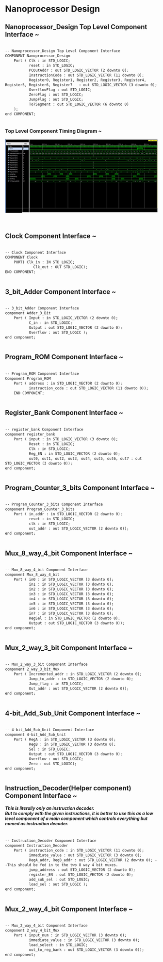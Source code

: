 # Nanoprocessor Design

<h2>Nanoprocessor_Design Top Level Component Interface ~</h2>

<pre>
<code>
-- Nanoprocessor_Design Top Level Component Interface
COMPONENT Nanoprocessor_Design
    Port ( Clk : in STD_LOGIC;
           reset : in STD_LOGIC;
           PCOutAddr : out STD_LOGIC_VECTOR (2 downto 0);
           InstructionCode : out STD_LOGIC_VECTOR (11 downto 0);
           Register0, Register1, Register2, Register3, Register4, Register5, Register6, Register7   : out STD_LOGIC_VECTOR (3 downto 0);
           OverflowFlag : out STD_LOGIC;
           ZeroFlag : out STD_LOGIC;
           JumpFlag : out STD_LOGIC;
           To7Segment : out STD_LOGIC_VECTOR (6 downto 0)
    );
end COMPONENT; 
</code>
</pre>

<h3>Top Level Component Timing Diagram ~</h3>
<p align="center">
<img src="https://github.com/Sharada001/Nanoprocessor_Design/blob/69d1936739998b96cee18c00aac7649c538b654b/Timing_Diagrams/Top_Level_Component.jpg">
</p>

<br>

<h2>Clock Component Interface ~</h2>

<pre>
<code>
-- Clock Component Interface
COMPONENT Clock
    PORT( Clk_in : IN STD_LOGIC;
             Clk_out : OUT STD_LOGIC);
END COMPONENT; 
</code>
</pre>

<h2>3_bit_Adder Component Interface ~</h2>

<pre>
<code>
-- 3_bit_Adder Component Interface
component Adder_3_Bit 
    Port ( Input : in STD_LOGIC_VECTOR (2 downto 0);
           C_in : in STD_LOGIC;
           Output : out STD_LOGIC_VECTOR (2 downto 0);
           Overflow : out STD_LOGIC );
end component;
</code>
</pre>

<h2>Program_ROM Component Interface ~</h2>

<pre>
<code>
-- Program_ROM Component Interface
Component Program_ROM
    Port ( address : in STD_LOGIC_VECTOR (2 downto 0);
           instruction_code : out STD_LOGIC_VECTOR (11 downto 0));
    END COMPONENT;
</code>
</pre>

<h2>Register_Bank Component Interface ~</h2>

<pre>
<code>
-- register_bank Component Interface
component register_bank
    Port ( input : in STD_LOGIC_VECTOR (3 downto 0);
           Reset : in STD_LOGIC;
           Clk : in STD_LOGIC;
           Reg_EN : in STD_LOGIC_VECTOR (2 downto 0);
           out0, out1, out2, out3, out4, out5, out6, out7 : out STD_LOGIC_VECTOR (3 downto 0));
end component;
</code>
</pre>

<h2>Program_Counter_3_bits Component Interface ~</h2>

<pre>
<code>
-- Program_Counter_3_bits Component Interface
component Program_Counter_3_bits
    Port ( in_addr : in STD_LOGIC_VECTOR (2 downto 0);
           reset : in STD_LOGIC;
           clk : in STD_LOGIC;
           out_addr : out STD_LOGIC_VECTOR (2 downto 0));
end component;
</code>
</pre>

<h2>Mux_8_way_4_bit Component Interface ~</h2>

<pre>
<code>
-- Mux_8_way_4_bit Component Interface
component Mux_8_way_4_bit
    Port ( in0 : in STD_LOGIC_VECTOR (3 downto 0);
           in1 : in STD_LOGIC_VECTOR (3 downto 0);
           in2 : in STD_LOGIC_VECTOR (3 downto 0);
           in3 : in STD_LOGIC_VECTOR (3 downto 0);
           in4 : in STD_LOGIC_VECTOR (3 downto 0);
           in5 : in STD_LOGIC_VECTOR (3 downto 0);
           in6 : in STD_LOGIC_VECTOR (3 downto 0);
           in7 : in STD_LOGIC_VECTOR (3 downto 0);
           RegSel : in STD_LOGIC_VECTOR (2 downto 0);
           Output : out STD_LOGIC_VECTOR (3 downto 0));
end component;
</code>
</pre>

<h2>Mux_2_way_3_bit Component Interface ~</h2>

<pre>
<code>
-- Mux_2_way_3_bit Component Interface
component 2_way_3_bit_Mux
    Port ( Incremented_addr : in STD_LOGIC_VECTOR (2 downto 0);
           Jump_to_addr : in STD_LOGIC_VECTOR (2 downto 0);
           Jump_flag : in STD_LOGIC;
           Out_addr : out STD_LOGIC_VECTOR (2 downto 0));
end component;
</code>
</pre>

<h2>4-bit_Add_Sub_Unit Component Interface ~</h2>

<pre>
<code>
-- 4-bit_Add_Sub_Unit Component Interface
component 4-bit_Add_Sub_Unit
    Port ( RegA : in STD_LOGIC_VECTOR (3 downto 0);
           RegB : in STD_LOGIC_VECTOR (3 downto 0);
           Sel : in STD_LOGIC;
           Output : out STD_LOGIC_VECTOR (3 downto 0);
           Overflow : out STD_LOGIC;
           Zero : out STD_LOGIC);
end component;
</code>
</pre>

<h2>Instruction_Decoder(Helper component) Component Interface ~</h2>
<h5>This is literally only an instruction decoder.<br> 
But to comply with the given instructions, it is better to use this as a low level component of a main component which controls everything but named as instruction decoder.</h5>
<pre>
<code>
-- Instruction_Decoder Component Interface
component Instruction_Decoder 
    Port ( instruction_code : in STD_LOGIC_VECTOR (11 downto 0);
           immediate_value : out STD_LOGIC_VECTOR (3 downto 0);
           RegA_addr, RegB_addr : out STD_LOGIC_VECTOR (2 downto 0); --This should be fed in to the two 8 way 4 bit muxes.
           jump_address : out STD_LOGIC_VECTOR (2 downto 0);
           register_EN : out STD_LOGIC_VECTOR (2 downto 0);
           add_sub_sel : out STD_LOGIC;
           load_sel : out STD_LOGIC );
end component;
</code>
</pre>

<h2>Mux_2_way_4_bit Component Interface ~</h2>

<pre>
<code>
-- Mux_2_way_4_bit Component Interface
component 2_way_4_bit_Mux
    Port ( input_num : in STD_LOGIC_VECTOR (3 downto 0);
           immediate_value : in STD_LOGIC_VECTOR (3 downto 0);
           load_select : in STD_LOGIC;
           out_to_reg_bank : out STD_LOGIC_VECTOR (3 downto 0));
end component;
</code>
</pre>






